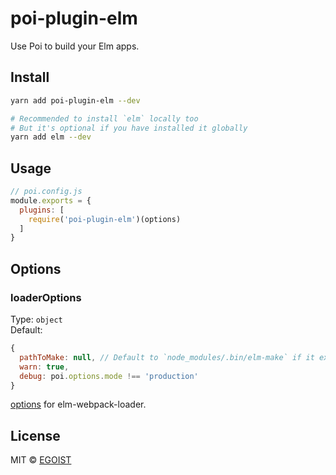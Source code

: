 # poi-plugin-elm

Use Poi to build your Elm apps.

## Install

```bash
yarn add poi-plugin-elm --dev

# Recommended to install `elm` locally too
# But it's optional if you have installed it globally
yarn add elm --dev
```

## Usage

```js
// poi.config.js
module.exports = {
  plugins: [
    require('poi-plugin-elm')(options)
  ]
}
```

## Options

### loaderOptions

Type: `object`<br>
Default:

```js
{
  pathToMake: null, // Default to `node_modules/.bin/elm-make` if it exists, otherwise it uses global `elm-make`
  warn: true,
  debug: poi.options.mode !== 'production'
}
```

[options](https://github.com/elm-community/elm-webpack-loader#options) for elm-webpack-loader.

## License

MIT © [EGOIST](https://github.com/egoist)
